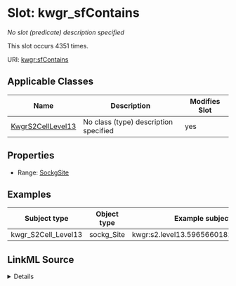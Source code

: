

# Slot: kwgr_sfContains


_No slot (predicate) description specified_






This slot occurs 4351 times.


URI: [kwgr:sfContains](http://stko-kwg.geog.ucsb.edu/lod/resource/sfContains)



<!-- no inheritance hierarchy -->





## Applicable Classes

| Name | Description | Modifies Slot |
| --- | --- | --- |
| [KwgrS2CellLevel13](../classes/KwgrS2CellLevel13.md) | No class (type) description specified |  yes  |







## Properties

* Range: [SockgSite](../classes/SockgSite.md)






## Examples

| Subject type | Object type | Example subject | Example object | Occurrences |
| --- | --- | --- | --- | --- |
| kwgr_S2Cell_Level13 | sockg_Site | kwgr:s2.level13.5965660182020096000 | sockg:individuals/231070 | 4351 |




## LinkML Source

<details>

```yaml
name: kwgr_sfContains
annotations:
  count:
    tag: count
    value: 4351
description: No slot (predicate) description specified
examples:
- object:
    example_object: sockg:individuals/231070
    example_object_type: sockg_Site
    example_predicate: kwgr:sfContains
    example_subject: kwgr:s2.level13.5965660182020096000
    example_subject_type: kwgr_S2Cell_Level13
from_schema: soc-kg
rank: 1000
slot_uri: kwgr:sfContains
alias: kwgr_sfContains
domain_of:
- kwgr_S2Cell_Level13
range: sockg_Site

```
</details>